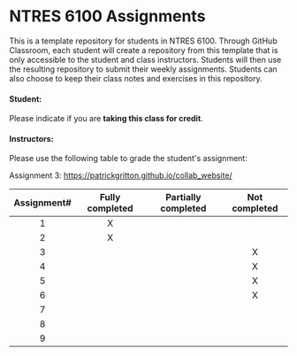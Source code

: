 # NTRES 6100 Assignments

This is a template repository for students in NTRES 6100. Through GitHub Classroom, each student will create a repository from this template that is only accessible to the student and class instructors. Students will then use the resulting repository to submit their weekly assignments. Students can also choose to keep their class notes and exercises in this repository.

#### Student:

Please indicate if you are **taking this class for credit**.

#### Instructors:

Please use the following table to grade the student's assignment:

Assignment 3: https://patrickgritton.github.io/collab_website/

| Assignment# | Fully completed | Partially completed | Not completed |
|:-----------:|:---------------:|:-------------------:|:-------------:|
|      1      |        X         |                     |               |
|      2      |        X         |                     |               |
|      3      |                 |                     |       X        |
|      4      |                 |                     |       X        |
|      5      |                 |                     |       X        |
|      6      |                 |                     |       X        |
|      7      |                 |                     |               |
|      8      |                 |                     |               |
|      9      |                 |                     |               |
